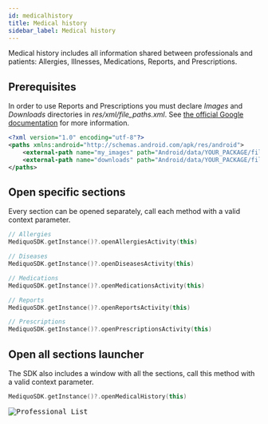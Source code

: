 ```yaml
---
id: medicalhistory
title: Medical history
sidebar_label: Medical history
---
```


Medical history includes all information shared between professionals and patients: Allergies, Illnesses, Medications, Reports, and Prescriptions.

## Prerequisites

In order to use Reports and Prescriptions you must declare _Images_ and _Downloads_ directories in _res/xml/file_paths.xml_. See [the official Google documentation](https://developer.android.com/training/secure-file-sharing/setup-sharing?hl=es&authuser=1) for more information.

```xml
<?xml version="1.0" encoding="utf-8"?>
<paths xmlns:android="http://schemas.android.com/apk/res/android">
    <external-path name="my_images" path="Android/data/YOUR_PACKAGE/files/Pictures" />
    <external-path name="downloads" path="Android/data/YOUR_PACKAGE/files/Download" />
</paths>
```

## Open specific sections
Every section can be opened separately, call each method with a valid context parameter.  

```kotlin
// Allergies
MediquoSDK.getInstance()?.openAllergiesActivity(this)

// Diseases
MediquoSDK.getInstance()?.openDiseasesActivity(this)

// Medications
MediquoSDK.getInstance()?.openMedicationsActivity(this)

// Reports
MediquoSDK.getInstance()?.openReportsActivity(this)

// Prescriptions
MediquoSDK.getInstance()?.openPrescriptionsActivity(this)
 ```

## Open all sections launcher
The SDK also includes a window with all the sections, call this method with a valid context parameter.

```kotlin
MediquoSDK.getInstance()?.openMedicalHistory(this)
 ```

<kbd>![Professional List](http://developer.mediquo.com/img/medical_history.jpg "Professional List")</kbd>